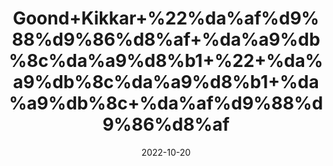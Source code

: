 ---
title: 'Goond+Kikkar+%22%da%af%d9%88%d9%86%d8%af+%da%a9%db%8c%da%a9%d8%b1+%22+%da%a9%db%8c%da%a9%d8%b1+%da%a9%db%8c+%da%af%d9%88%d9%86%d8%af'
date: '2022-10-20' 
metatag: '' 
inventory: '0' 
draft: false 
# meta description 
shortDescripton: '%22+Babool+Gum+%22+Kikar+Gond+is+said+to+be+excellent+for+those+with+sensitive+skin+and+dry+skin+problems.+Itchiness+and+Irritation+cause+much+discomfort+to+those+who+have+to+deal+with+them+on+a+regular+basis.'
description: 'Natural+Gums+%d9%82%d8%af%d8%b1%d8%aa%db%8c+%da%af%d9%88%d9%86%d8%af'
longdescription: ''
featured: True
# product Price
price: '60.0'
# Product Short Description
shortDescription: '%22+Babool+Gum+%22+Kikar+Gond+is+said+to+be+excellent+for+those+with+sensitive+skin+and+dry+skin+problems.+Itchiness+and+Irritation+cause+much+discomfort+to+those+who+have+to+deal+with+them+on+a+regular+basis.'
productID: 'FE8CFABA-3226-ED11-9968-005056B3A416'
type: 'products'
category: 'Natural+Gums+%d9%82%d8%af%d8%b1%d8%aa%db%8c+%da%af%d9%88%d9%86%d8%af' 
thumnailproduct: 'https://eraconnect.blob.core.windows.net/product-images/aminsaddiquidawakhana/FE8CFABA-3226-ED11-9968-005056B3A416.webp' 
images:
  - image: 'https://eraconnect.blob.core.windows.net/product-images/aminsaddiquidawakhana/FE8CFABA-3226-ED11-9968-005056B3A416.webp'  
Variants:
---